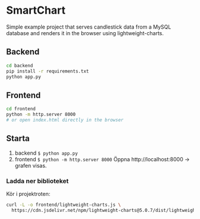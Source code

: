 # SmartChart

Simple example project that serves candlestick data from a MySQL database and
renders it in the browser using lightweight-charts.

## Backend

```bash
cd backend
pip install -r requirements.txt
python app.py
```

## Frontend

```bash
cd frontend
python -m http.server 8000
# or open index.html directly in the browser
```

## Starta
1. backend `$ python app.py`
2. frontend `$ python -m http.server 8000`
Öppna http://localhost:8000  → grafen visas.

### Ladda ner biblioteket
Kör i projektroten:
```bash
curl -L -o frontend/lightweight-charts.js \
  https://cdn.jsdelivr.net/npm/lightweight-charts@5.0.7/dist/lightweight-charts.standalone.production.js
```
